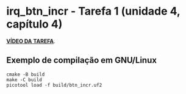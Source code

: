 # irq_btn_incr - Tarefa 1 (unidade 4, capítulo 4)

**[VÍDEO DA TAREFA](#TODO)**.

## Exemplo de compilação em GNU/Linux

```
cmake -B build
make -C build
picotool load -f build/btn_incr.uf2
```

<!-- vim: set spelllang=pt_br: -->
